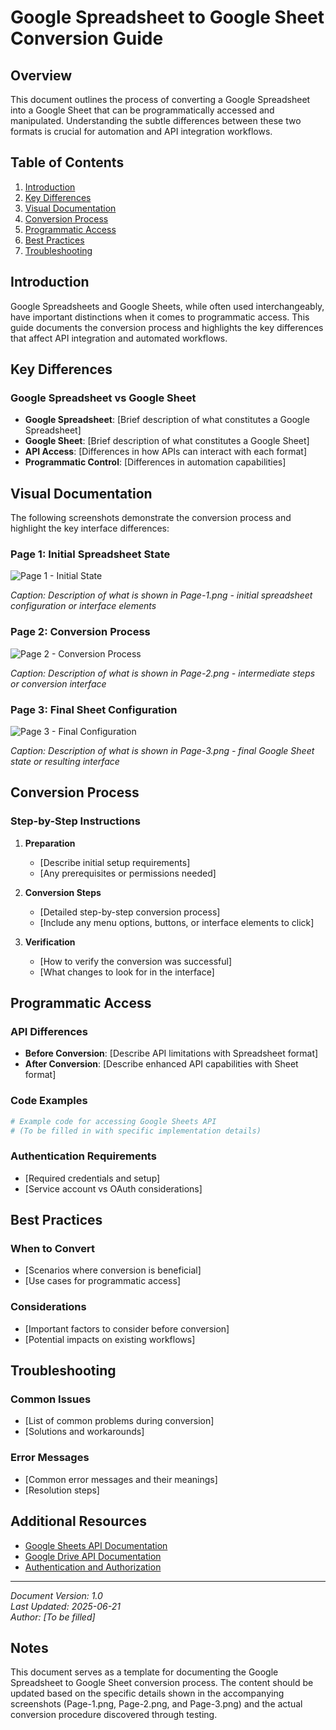# Google Spreadsheet to Google Sheet Conversion Guide

## Overview

This document outlines the process of converting a Google Spreadsheet into a Google Sheet that can be programmatically accessed and manipulated. Understanding the subtle differences between these two formats is crucial for automation and API integration workflows.

## Table of Contents

1. [Introduction](#introduction)
2. [Key Differences](#key-differences)
3. [Visual Documentation](#visual-documentation)
4. [Conversion Process](#conversion-process)
5. [Programmatic Access](#programmatic-access)
6. [Best Practices](#best-practices)
7. [Troubleshooting](#troubleshooting)

## Introduction

Google Spreadsheets and Google Sheets, while often used interchangeably, have important distinctions when it comes to programmatic access. This guide documents the conversion process and highlights the key differences that affect API integration and automated workflows.

## Key Differences

### Google Spreadsheet vs Google Sheet

- **Google Spreadsheet**: [Brief description of what constitutes a Google Spreadsheet]
- **Google Sheet**: [Brief description of what constitutes a Google Sheet]
- **API Access**: [Differences in how APIs can interact with each format]
- **Programmatic Control**: [Differences in automation capabilities]

## Visual Documentation

The following screenshots demonstrate the conversion process and highlight the key interface differences:

### Page 1: Initial Spreadsheet State
![Page 1 - Initial State](Page-1.png)

*Caption: Description of what is shown in Page-1.png - initial spreadsheet configuration or interface elements*

### Page 2: Conversion Process
![Page 2 - Conversion Process](Page-2.png)

*Caption: Description of what is shown in Page-2.png - intermediate steps or conversion interface*

### Page 3: Final Sheet Configuration
![Page 3 - Final Configuration](Page-3.png)

*Caption: Description of what is shown in Page-3.png - final Google Sheet state or resulting interface*

## Conversion Process

### Step-by-Step Instructions

1. **Preparation**
   - [Describe initial setup requirements]
   - [Any prerequisites or permissions needed]

2. **Conversion Steps**
   - [Detailed step-by-step conversion process]
   - [Include any menu options, buttons, or interface elements to click]

3. **Verification**
   - [How to verify the conversion was successful]
   - [What changes to look for in the interface]

## Programmatic Access

### API Differences

- **Before Conversion**: [Describe API limitations with Spreadsheet format]
- **After Conversion**: [Describe enhanced API capabilities with Sheet format]

### Code Examples

```python
# Example code for accessing Google Sheets API
# (To be filled in with specific implementation details)
```

### Authentication Requirements

- [Required credentials and setup]
- [Service account vs OAuth considerations]

## Best Practices

### When to Convert

- [Scenarios where conversion is beneficial]
- [Use cases for programmatic access]

### Considerations

- [Important factors to consider before conversion]
- [Potential impacts on existing workflows]

## Troubleshooting

### Common Issues

- [List of common problems during conversion]
- [Solutions and workarounds]

### Error Messages

- [Common error messages and their meanings]
- [Resolution steps]

## Additional Resources

- [Google Sheets API Documentation](https://developers.google.com/sheets/api)
- [Google Drive API Documentation](https://developers.google.com/drive/api)
- [Authentication and Authorization](https://developers.google.com/sheets/api/guides/authorizing)

---

*Document Version: 1.0*  
*Last Updated: 2025-06-21*  
*Author: [To be filled]*

## Notes

This document serves as a template for documenting the Google Spreadsheet to Google Sheet conversion process. The content should be updated based on the specific details shown in the accompanying screenshots (Page-1.png, Page-2.png, and Page-3.png) and the actual conversion procedure discovered through testing.

